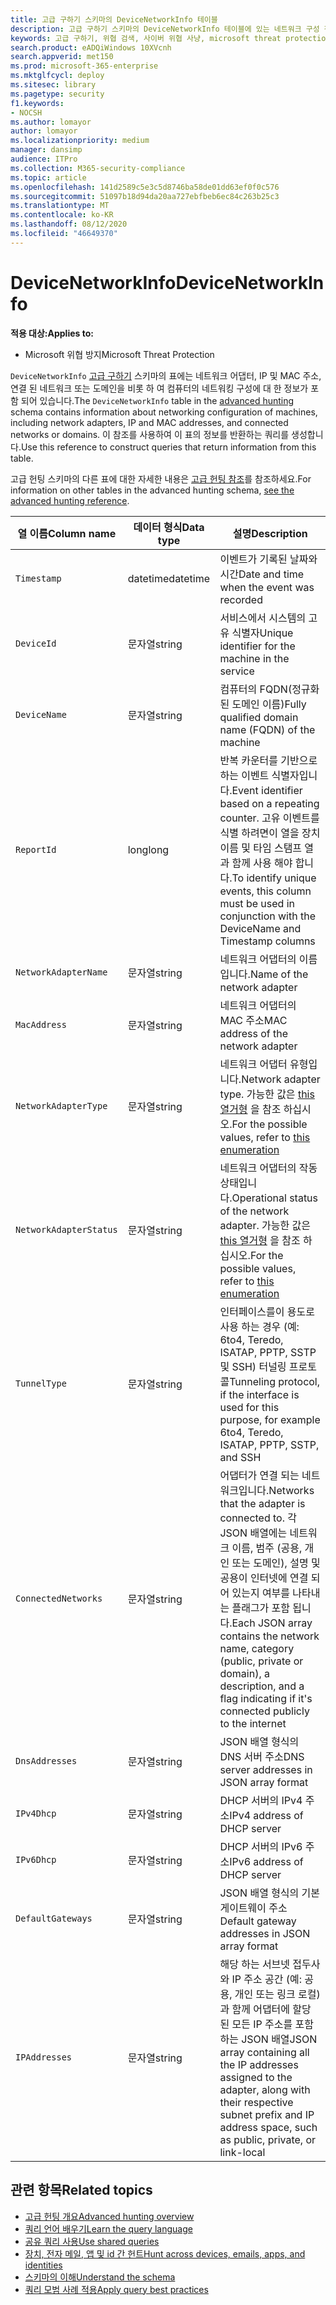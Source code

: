 ```yaml
---
title: 고급 구하기 스키마의 DeviceNetworkInfo 테이블
description: 고급 구하기 스키마의 DeviceNetworkInfo 테이블에 있는 네트워크 구성 정보에 대해 자세히 알아보기
keywords: 고급 구하기, 위협 검색, 사이버 위협 사냥, microsoft threat protection, microsoft 365, mtp, m365, 검색, 쿼리, 원격 분석, 스키마 참조, kusto, table, column, machinenetworkinfo, DeviceNetworkInfo, device, machine, mac, ip, 어댑터, dns, dhcp, 게이트웨이, 터널
search.product: eADQiWindows 10XVcnh
search.appverid: met150
ms.prod: microsoft-365-enterprise
ms.mktglfcycl: deploy
ms.sitesec: library
ms.pagetype: security
f1.keywords:
- NOCSH
ms.author: lomayor
author: lomayor
ms.localizationpriority: medium
manager: dansimp
audience: ITPro
ms.collection: M365-security-compliance
ms.topic: article
ms.openlocfilehash: 141d2589c5e3c5d8746ba58de01dd63ef0f0c576
ms.sourcegitcommit: 51097b18d94da20aa727ebfbeb6ec84c263b25c3
ms.translationtype: MT
ms.contentlocale: ko-KR
ms.lasthandoff: 08/12/2020
ms.locfileid: "46649370"
---
```

# <a name="devicenetworkinfo"></a><span data-ttu-id="8535a-104">DeviceNetworkInfo</span><span class="sxs-lookup"><span data-stu-id="8535a-104">DeviceNetworkInfo</span></span>

<span data-ttu-id="8535a-105">**적용 대상:**</span><span class="sxs-lookup"><span data-stu-id="8535a-105">**Applies to:**</span></span>
- <span data-ttu-id="8535a-106">Microsoft 위협 방지</span><span class="sxs-lookup"><span data-stu-id="8535a-106">Microsoft Threat Protection</span></span>



<span data-ttu-id="8535a-107">`DeviceNetworkInfo` [고급 구하기](advanced-hunting-overview.md) 스키마의 표에는 네트워크 어댑터, IP 및 MAC 주소, 연결 된 네트워크 또는 도메인을 비롯 하 여 컴퓨터의 네트워킹 구성에 대 한 정보가 포함 되어 있습니다.</span><span class="sxs-lookup"><span data-stu-id="8535a-107">The `DeviceNetworkInfo` table in the [advanced hunting](advanced-hunting-overview.md) schema contains information about networking configuration of machines, including network adapters, IP and MAC addresses, and connected networks or domains.</span></span> <span data-ttu-id="8535a-108">이 참조를 사용하여 이 표의 정보를 반환하는 쿼리를 생성합니다.</span><span class="sxs-lookup"><span data-stu-id="8535a-108">Use this reference to construct queries that return information from this table.</span></span>

<span data-ttu-id="8535a-109">고급 헌팅 스키마의 다른 표에 대한 자세한 내용은 [고급 헌팅 참조](advanced-hunting-schema-tables.md)를 참조하세요.</span><span class="sxs-lookup"><span data-stu-id="8535a-109">For information on other tables in the advanced hunting schema, [see the advanced hunting reference](advanced-hunting-schema-tables.md).</span></span>

| <span data-ttu-id="8535a-110">열 이름</span><span class="sxs-lookup"><span data-stu-id="8535a-110">Column name</span></span> | <span data-ttu-id="8535a-111">데이터 형식</span><span class="sxs-lookup"><span data-stu-id="8535a-111">Data type</span></span> | <span data-ttu-id="8535a-112">설명</span><span class="sxs-lookup"><span data-stu-id="8535a-112">Description</span></span> |
|-------------|-----------|-------------|
| `Timestamp` | <span data-ttu-id="8535a-113">datetime</span><span class="sxs-lookup"><span data-stu-id="8535a-113">datetime</span></span> | <span data-ttu-id="8535a-114">이벤트가 기록된 날짜와 시간</span><span class="sxs-lookup"><span data-stu-id="8535a-114">Date and time when the event was recorded</span></span> |
| `DeviceId` | <span data-ttu-id="8535a-115">문자열</span><span class="sxs-lookup"><span data-stu-id="8535a-115">string</span></span> | <span data-ttu-id="8535a-116">서비스에서 시스템의 고유 식별자</span><span class="sxs-lookup"><span data-stu-id="8535a-116">Unique identifier for the machine in the service</span></span> |
| `DeviceName` | <span data-ttu-id="8535a-117">문자열</span><span class="sxs-lookup"><span data-stu-id="8535a-117">string</span></span> | <span data-ttu-id="8535a-118">컴퓨터의 FQDN(정규화된 도메인 이름)</span><span class="sxs-lookup"><span data-stu-id="8535a-118">Fully qualified domain name (FQDN) of the machine</span></span> |
| `ReportId` | <span data-ttu-id="8535a-119">long</span><span class="sxs-lookup"><span data-stu-id="8535a-119">long</span></span> | <span data-ttu-id="8535a-120">반복 카운터를 기반으로 하는 이벤트 식별자입니다.</span><span class="sxs-lookup"><span data-stu-id="8535a-120">Event identifier based on a repeating counter.</span></span> <span data-ttu-id="8535a-121">고유 이벤트를 식별 하려면이 열을 장치 이름 및 타임 스탬프 열과 함께 사용 해야 합니다.</span><span class="sxs-lookup"><span data-stu-id="8535a-121">To identify unique events, this column must be used in conjunction with the DeviceName and Timestamp columns</span></span> |
| `NetworkAdapterName` | <span data-ttu-id="8535a-122">문자열</span><span class="sxs-lookup"><span data-stu-id="8535a-122">string</span></span> | <span data-ttu-id="8535a-123">네트워크 어댑터의 이름입니다.</span><span class="sxs-lookup"><span data-stu-id="8535a-123">Name of the network adapter</span></span> |
| `MacAddress` | <span data-ttu-id="8535a-124">문자열</span><span class="sxs-lookup"><span data-stu-id="8535a-124">string</span></span> | <span data-ttu-id="8535a-125">네트워크 어댑터의 MAC 주소</span><span class="sxs-lookup"><span data-stu-id="8535a-125">MAC address of the network adapter</span></span> |
| `NetworkAdapterType` | <span data-ttu-id="8535a-126">문자열</span><span class="sxs-lookup"><span data-stu-id="8535a-126">string</span></span> | <span data-ttu-id="8535a-127">네트워크 어댑터 유형입니다.</span><span class="sxs-lookup"><span data-stu-id="8535a-127">Network adapter type.</span></span> <span data-ttu-id="8535a-128">가능한 값은 [this 열거형](https://docs.microsoft.com/dotnet/api/system.net.networkinformation.networkinterfacetype?view=netframework-4.7.2) 을 참조 하십시오.</span><span class="sxs-lookup"><span data-stu-id="8535a-128">For the possible values, refer to [this enumeration](https://docs.microsoft.com/dotnet/api/system.net.networkinformation.networkinterfacetype?view=netframework-4.7.2)</span></span> |
| `NetworkAdapterStatus` | <span data-ttu-id="8535a-129">문자열</span><span class="sxs-lookup"><span data-stu-id="8535a-129">string</span></span> | <span data-ttu-id="8535a-130">네트워크 어댑터의 작동 상태입니다.</span><span class="sxs-lookup"><span data-stu-id="8535a-130">Operational status of the network adapter.</span></span> <span data-ttu-id="8535a-131">가능한 값은 [this 열거형](https://docs.microsoft.com/dotnet/api/system.net.networkinformation.operationalstatus?view=netframework-4.7.2) 을 참조 하십시오.</span><span class="sxs-lookup"><span data-stu-id="8535a-131">For the possible values, refer to [this enumeration](https://docs.microsoft.com/dotnet/api/system.net.networkinformation.operationalstatus?view=netframework-4.7.2)</span></span> |
| `TunnelType` | <span data-ttu-id="8535a-132">문자열</span><span class="sxs-lookup"><span data-stu-id="8535a-132">string</span></span> | <span data-ttu-id="8535a-133">인터페이스를이 용도로 사용 하는 경우 (예: 6to4, Teredo, ISATAP, PPTP, SSTP 및 SSH) 터널링 프로토콜</span><span class="sxs-lookup"><span data-stu-id="8535a-133">Tunneling protocol, if the interface is used for this purpose, for example 6to4, Teredo, ISATAP, PPTP, SSTP, and SSH</span></span> |
| `ConnectedNetworks` | <span data-ttu-id="8535a-134">문자열</span><span class="sxs-lookup"><span data-stu-id="8535a-134">string</span></span> | <span data-ttu-id="8535a-135">어댑터가 연결 되는 네트워크입니다.</span><span class="sxs-lookup"><span data-stu-id="8535a-135">Networks that the adapter is connected to.</span></span> <span data-ttu-id="8535a-136">각 JSON 배열에는 네트워크 이름, 범주 (공용, 개인 또는 도메인), 설명 및 공용이 인터넷에 연결 되어 있는지 여부를 나타내는 플래그가 포함 됩니다.</span><span class="sxs-lookup"><span data-stu-id="8535a-136">Each JSON array contains the network name, category (public, private or domain), a description, and a flag indicating if it's connected publicly to the internet</span></span> |
| `DnsAddresses` | <span data-ttu-id="8535a-137">문자열</span><span class="sxs-lookup"><span data-stu-id="8535a-137">string</span></span> | <span data-ttu-id="8535a-138">JSON 배열 형식의 DNS 서버 주소</span><span class="sxs-lookup"><span data-stu-id="8535a-138">DNS server addresses in JSON array format</span></span> |
| `IPv4Dhcp` | <span data-ttu-id="8535a-139">문자열</span><span class="sxs-lookup"><span data-stu-id="8535a-139">string</span></span> | <span data-ttu-id="8535a-140">DHCP 서버의 IPv4 주소</span><span class="sxs-lookup"><span data-stu-id="8535a-140">IPv4 address of DHCP server</span></span> |
| `IPv6Dhcp` | <span data-ttu-id="8535a-141">문자열</span><span class="sxs-lookup"><span data-stu-id="8535a-141">string</span></span> | <span data-ttu-id="8535a-142">DHCP 서버의 IPv6 주소</span><span class="sxs-lookup"><span data-stu-id="8535a-142">IPv6 address of DHCP server</span></span> |
| `DefaultGateways` | <span data-ttu-id="8535a-143">문자열</span><span class="sxs-lookup"><span data-stu-id="8535a-143">string</span></span> | <span data-ttu-id="8535a-144">JSON 배열 형식의 기본 게이트웨이 주소</span><span class="sxs-lookup"><span data-stu-id="8535a-144">Default gateway addresses in JSON array format</span></span> |
| `IPAddresses` | <span data-ttu-id="8535a-145">문자열</span><span class="sxs-lookup"><span data-stu-id="8535a-145">string</span></span> | <span data-ttu-id="8535a-146">해당 하는 서브넷 접두사와 IP 주소 공간 (예: 공용, 개인 또는 링크 로컬)과 함께 어댑터에 할당 된 모든 IP 주소를 포함 하는 JSON 배열</span><span class="sxs-lookup"><span data-stu-id="8535a-146">JSON array containing all the IP addresses assigned to the adapter, along with their respective subnet prefix and IP address space, such as public, private, or link-local</span></span> |

## <a name="related-topics"></a><span data-ttu-id="8535a-147">관련 항목</span><span class="sxs-lookup"><span data-stu-id="8535a-147">Related topics</span></span>
- [<span data-ttu-id="8535a-148">고급 헌팅 개요</span><span class="sxs-lookup"><span data-stu-id="8535a-148">Advanced hunting overview</span></span>](advanced-hunting-overview.md)
- [<span data-ttu-id="8535a-149">쿼리 언어 배우기</span><span class="sxs-lookup"><span data-stu-id="8535a-149">Learn the query language</span></span>](advanced-hunting-query-language.md)
- [<span data-ttu-id="8535a-150">공유 쿼리 사용</span><span class="sxs-lookup"><span data-stu-id="8535a-150">Use shared queries</span></span>](advanced-hunting-shared-queries.md)
- [<span data-ttu-id="8535a-151">장치, 전자 메일, 앱 및 id 간 헌트</span><span class="sxs-lookup"><span data-stu-id="8535a-151">Hunt across devices, emails, apps, and identities</span></span>](advanced-hunting-query-emails-devices.md)
- [<span data-ttu-id="8535a-152">스키마의 이해</span><span class="sxs-lookup"><span data-stu-id="8535a-152">Understand the schema</span></span>](advanced-hunting-schema-tables.md)
- [<span data-ttu-id="8535a-153">쿼리 모범 사례 적용</span><span class="sxs-lookup"><span data-stu-id="8535a-153">Apply query best practices</span></span>](advanced-hunting-best-practices.md)
